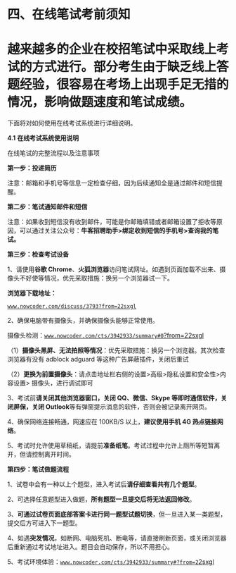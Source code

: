 # 四、在线笔试考前须知

#  越来越多的企业在校招笔试中采取线上考试的方式进行。部分考生由于缺乏线上答题经验，很容易在考场上出现手足无措的情况，影响做题速度和笔试成绩。

下面将对如何使用在线考试系统进行详细说明。

**4.1** **在线考试系统使用说明**                                 

在线笔试的完整流程以及注意事项

**第一步：投递简历**

注意：邮箱和手机号等信息一定检查仔细，因为后续通知全是通过邮件和短信提醒。

**第二步：笔试通知邮件和短信**

注意：如果收到短信没有收到邮件，可能是你邮箱填错或者邮箱设置了拒收等原因，可以通过关注公众号：**牛客招聘助手>绑定收到短信的手机号>查询我的笔试。**

**第三步：检查考试设备**

1、请使用**谷歌 Chrome**、**火狐浏览器**访问笔试网址。如遇到页面加载不出来、摄像头不好使等情况，优先采取措施：换另一个浏览器试一下。

**浏览器下载地址：**

[`www.nowcoder.com/discuss/3793?from=22sxgl`](https://www.nowcoder.com/discuss/3793?from=22sxgl)

2、确保电脑带有摄像头，并确保摄像头能够正常使用。

摄像头检测：[`www.nowcoder.com/cts/3942933/summary#0`](https://www.nowcoder.com/cts/3942933/summary#0?from=CZSX2021)[?from=22sxgl](https://www.nowcoder.com/discuss/3793?from=22sxgl)

（1）**摄像头黑屏、无法拍照等情况**：优先采取措施：换另一个浏览器。其次检查浏览器有没有 adblock adguard 等这种广告屏蔽插件，关闭后重试

（2）**更换为前置摄像头**：请点击地址栏右侧的设置>高级>隐私设置和安全性>内容设置> 摄像头，进行调试即可

3、考试前**请关闭其他浏览器窗口，关闭 QQ、微信、Skype 等即时通信软件，关闭屏保，关闭 Outlook**等有弹窗提示消息的软件，否则会被记录离开网页。

4、确保网络连接畅通，网速应在 100KB/S 以上，**建议使用手机 4G 热点链接网络**。

5、考试时允许使用草稿纸，请提前**准备纸笔**。考试过程中允许上厕所等短暂离开，但请控制离开时间。

**第四步：笔试做题流程**

1、试卷中会有一种以上个题型，进入考试后**请仔细查看共有几个题型**。

2、可选择任意题型进入做题，**所有题型一旦提交后将无法返回修改**。

3、**可通过试卷页面底部答案卡进行同一题型试题切换**，但一旦进入某一类题型，提交后方可进入下一题型。

4、如遇**突发情况**，如断网、电脑死机、断电等，请直接刷新页面，或关闭浏览器后重新通过考试地址进入。题目会自动保存，所以不用担心。

5、考试环境体验：[`www.nowcoder.com/cts/3942933/summary#?from=2`](https://www.nowcoder.com/cts/3942933/summary#?from=22sxgl)[2sxgl](https://www.nowcoder.com/cts/3942933/summary#?from=22sxgl)